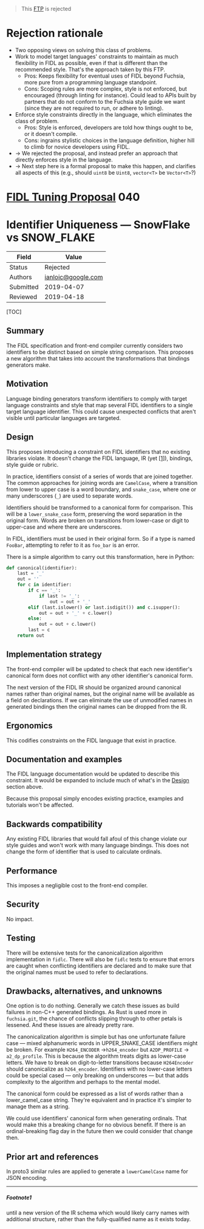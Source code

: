 > This [FTP](README.md) is rejected

# Rejection rationale

* Two opposing views on solving this class of problems.
* Work to model target languages' constraints to maintain as much
  flexibility in FIDL as possible, even if that is different than the
  recommended style.
  That's the approach taken by this FTP.
  * Pros: Keeps flexibility for eventual uses of FIDL beyond Fuchsia,
    more pure from a programming language standpoint.
  * Cons: Scoping rules are more complex, style is not enforced, but
    encouraged (through linting for instance).
    Could lead to APIs built by partners that do not conform to the Fuchsia
    style guide we want (since they are not required to run, or adhere to
    linting).
* Enforce style constraints directly in the language, which eliminates the
  class of problem.
  * Pros: Style is enforced, developers are told how things ought to be, or
    it doesn't compile.
  * Cons: ingrains stylistic choices in the language definition, higher hill
    to climb for novice developers using FIDL.
* &rarr; We rejected the proposal, and instead prefer an approach that
  directly enforces style in the language.
* &rarr; Next step here is a formal proposal to make this happen, and clarifies
  all aspects of this (e.g., should `uint8` be `Uint8`, `vector<T>` be
  `Vector<T>`?)

# [FIDL Tuning Proposal](README.md) 040

Identifier Uniqueness &mdash; SnowFlake vs SNOW_FLAKE
=====================================================

Field     | Value
----------|--------------------------
Status    | Rejected
Authors   | ianloic@google.com
Submitted | 2019-04-07
Reviewed  | 2019-04-18

[TOC]

## Summary

The FIDL specification and front-end compiler currently considers two
identifiers to be distinct based on simple string comparison.
This proposes a new algorithm that takes into account the transformations
that bindings generators make.

## Motivation

Language binding generators transform identifiers to comply with target
language constraints and style that map several FIDL identifiers to a single
target language identifier.
This could cause unexpected conflicts that aren't visible until particular languages are targeted.

## Design

This proposes introducing a constraint on FIDL identifiers that no existing
libraries violate.
It doesn't change the FIDL language, IR (yet [[1]](#Footnote1)), bindings, style
guide or rubric.

In practice, identifiers consist of a series of words that are joined together.
The common approaches for joining words are `CamelCase`, where a transition
from lower to upper case is a word boundary, and `snake_case`, where one or
many underscores (`_`) are used to separate words.

Identifiers should be transformed to a canonical form for comparison.
This will be a `lower_snake_case` form, preserving the word separation in the
original form.
Words are broken on transitions from lower-case or digit to upper-case and
where there are underscores.

In FIDL, identifiers must be used in their original form.
So if a type is named `FooBar`, attempting to refer to it as `foo_bar` is an error.

There is a simple algorithm to carry out this transformation, here in Python:

```python
def canonical(identifier):
    last = '_'
    out = ''
    for c in identifier:
        if c == '_':
            if last != '_':
                out = out + '_'
        elif (last.islower() or last.isdigit()) and c.isupper():
            out = out + '_' + c.lower()
        else:
            out = out + c.lower()
        last = c
    return out
```

## Implementation strategy

The front-end compiler will be updated to check that each new identifier's
canonical form does not conflict with any other identifier's canonical form.

The next version of the FIDL IR should be organized around canonical names
rather than original names, but the original name will be available as a
field on declarations.
If we can eliminate the use of unmodified names in generated bindings then
the original names can be dropped from the IR.

## Ergonomics

This codifies constraints on the FIDL language that exist in practice.

## Documentation and examples

The FIDL language documentation would be updated to describe this constraint.
It would be expanded to include much of what's in the
[Design](#design) section above.

Because this proposal simply encodes existing practice, examples and
tutorials won't be affected.

## Backwards compatibility

Any existing FIDL libraries that would fall afoul of this change violate our
style guides and won't work with many language bindings.
This does not change the form of identifier that is used to calculate ordinals.

## Performance

This imposes a negligible cost to the front-end compiler.

## Security

No impact.

## Testing

There will be extensive tests for the canonicalization algorithm
implementation in `fidlc`.
There will also be `fidlc` tests to ensure that errors are caught when
conflicting identifiers are declared and to make sure that the original names
must be used to refer to declarations.

## Drawbacks, alternatives, and unknowns

One option is to do nothing.
Generally we catch these issues as build failures in non-C++ generated bindings.
As Rust is used more in `fuchsia.git`, the chance of conflicts slipping
through to other petals is lessened.
And these issues are already pretty rare.

The canonicalization algorithm is simple but has one unfortunate failure case
&mdash; mixed alphanumeric words in UPPER_SNAKE_CASE identifiers might be
broken.
For example `H264_ENCODER` →`h264_encoder` but `A2DP_PROFILE` →
`a2_dp_profile`.
This is because the algorithm treats digits as lower-case letters.
We have to break on digit-to-letter transitions because `H264Encoder` should
canonicalize as `h264_encoder`.
Identifiers with no lower-case letters could be special cased &mdash; only
breaking on underscores &mdash; but that adds complexity to the algorithm and
perhaps to the mental model.

The canonical form could be expressed as a list of words rather than a
lower_camel_case string.
They're equivalent and in practice it's simpler to manage them as a string.

We could use identifiers' canonical form when generating ordinals.
That would make this a breaking change for no obvious benefit.
If there is an ordinal-breaking flag day in the future then we could
consider that change then.

## Prior art and references

In proto3 similar rules are applied to generate a `lowerCamelCase` name
for JSON encoding.

-------------------------
##### Footnote1
until a new version of the IR schema which would likely carry names with
additional structure, rather than the fully-qualified name as it exists
today.

